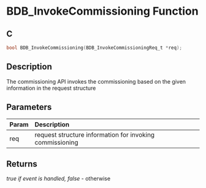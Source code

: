 # BDB_InvokeCommissioning Function

## C

```c
bool BDB_InvokeCommissioning(BDB_InvokeCommissioningReq_t *req);
```

## Description

 The commissioning API invokes the commissioning based on the given information in
the request structure

## Parameters

| Param | Description |
|:----- |:----------- |
| req | request structure information for invoking commissioning 

## Returns

*true if event is handled, false* - otherwise


